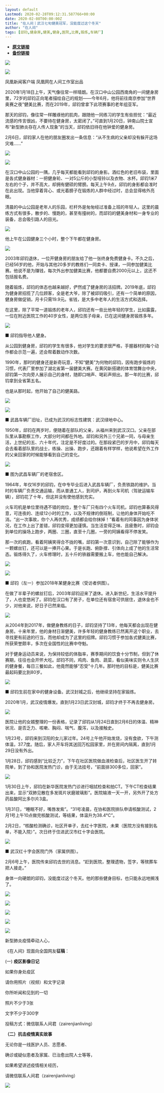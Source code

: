 ```yaml
---
layout: default
Lastmod: 2020-02-28T09:12:31.587766+00:00
date: 2020-02-08T00:00:00Z
title: "在人间丨武汉七旬健美冠军，没能度过这个冬天"
author: "在人间"
tags: [邱钧,健身房,健美,健身,医院,比赛,锻炼,车辆厂]
---
```


* [**原文链接**](http://mp.weixin.qq.com/s?__biz=MzI4ODc3ODYzMg==&mid=2247495528&idx=1&sn=e5675f6ca7db9181235a76c3642dd0dd&chksm=ec3b9f8fdb4c169967e95aa15cc7f129bc47bd0df922da6ee436fb960fdf1f795617d7fdbe5a#rd)
* [**备份链接**](http://archive.is/a1M8A)


![](/images/post/55148d6cc64699a01e578a179c58520b.jpg)

![](/images/post/fed88210006b3e6070ed40769e760af0.jpg)

凤凰新闻客户端 凤凰网在人间工作室出品  

  

2020年1月18日上午，天气像往常一样晴朗。在汉口中山公园西南角的一间健身房里，72岁的邱钧正向笔者描绘自己的规划——今年6月，他将前往南京参加“世界奥赛之夜”健美比赛，而在2019年，邱钧曾拿下此项赛事的老年组亚军。

  

那天的邱钧，像往常一样雕琢他的肌肉，跟随他一同练习的学生有些担忧：“最近流感的传言很凶，不要待在健身房，太密闭了。”可直到1月20日，钟南山院士宣布“新型肺炎存在人传人现象”的当天，邱钧依旧待在他钟爱的健身房。

  

2月6日，邱钧家人在他的朋友圈发出一条信息：“从不生病的父亲却没有躲开这场灾难……”

  

![](/images/post/57df7f1e24469bcdcdab8538b09de491.jpg)

![](/images/post/336b140ec20651b8bbfde4cf90a0c6d6.jpg)

在汉口中山公园的一隅，几乎每天都能看到邱钧的身影。酒红色的老旧布袋，里面是各式健身器材：一把健身轮、一对5公斤的小型哑铃以及衣物、水杯。邱钧1米7左右的个子，并不高大，却拥有健硕的臂膀。每天上午9点，邱钧的身影都会准时在此出现。当他穿着背心、或光着膀子在锻炼的人群中经过时，总会显得格外亮眼。  

  

清晨的中山公园是老年人的乐园，栏杆外是匆匆经过准备上班的年轻人。这里的晨练方式有很多，散步的、慢跑的，甚至有撞树的，而邱钧的健美身材和一身专业的装备，总会吸引路人的目光。

  

![](/images/post/40f264d3ac540a61f76b21b8f93a54d4.jpg)

他上午在公园健身三个小时，整个下午都在健身房。

![](/images/post/0cfc1f7c2ed99357c0ce3274cfde2c80.jpg)

2003年邱钧退休，一位开健身房的朋友给了他一张终身免费健身卡。不久之后，已经56岁的他，开始与其他20多岁的教练们一同卖卡、授课，一同参加健美比赛。他说不是为赚钱，每次外出参加健美比赛，他都要自费2000元以上，这还不包括报名费。

  

随着锻炼，邱钧的体态也越来越好，俨然成了健身房的活招牌。2019年底，邱钧为健身房招揽了几位顾客，全是老大爷，除了被邱钧吸引，还有一个简单的原因，健身房做促销，月卡只需19.9元。省钱，是大多中老年人的生活方式和选择。

  

在这里，除了平常一道锻炼的老年人，邱钧还有一些比他年轻的学生，比如露露，一位在附近医院工作的40岁女性，是两位孩子母亲，已在这间健身房锻炼多年。

  

![](/images/post/5552daabb0603322d4b16b41a1a4b5ec.jpg)

■ 邱钧指导他人健身。

  

从公园到健身房，邱钧的学生有很多，他对学生的要求很严格，手握器材的每个动作都会示范一遍，还会帮着数动作次数。

  

1990年，那时的健身还是新奇玩意，不知“健美”为何物的邱钧，因有跑步锻炼的习惯，代表厂里参加了湖北省第一届健美大赛。在黄冈新搭建的体育馆舞台中央，邱钧第一次向旁人展示自己的身材，随即口哨声、喝彩声频出。那一年的比赛，邱钧拿到全省第五名。

  

也是从那时起，他开始了自己的健美路。

  

![](/images/post/94eed69a0c307199452baca13926dec8.jpg)

![](/images/post/4ad336771d266816cc4207ebb498547b.jpg)

■ 武昌车辆厂旧址，已成为武汉的标志性建筑：武汉绿地中心。  

  

1950年，邱钧在两岁时，便随着在部队的父亲，从福州来到武汉汉口。父亲在部队里从事勘察工作，大部分时间都在外地。邱钧和另外三个兄弟一同，与母亲生活，上世纪的五、六十年代，注定是不好度过的。在那段紧巴的岁月中，邱钧每天会去看着部队里的战士，练操、出操、跑步，还跟着有样学样，他说希望在外工作的父亲回家的时候能够看到自己的变化。

  

![](/images/post/9f775d36f334180c080660f7ce2b30f1.jpg)

■ 图为武昌车辆厂的老宿舍区。

  

1964年，年仅16岁的邱钧，在中专毕业后进入武昌车辆厂，负责铁路的维护。当时的车辆厂负责交通运输，而从普通工人，到司炉，再到火车司机（驾驶运输车辆），邱钧花了十年，但这并没有使他感到充实。

  

火车司机是单位里待遇不错的岗位，整个车厂只有四个火车司机，邱钧也算春风得意，可连夜的、连续12小时的工作，以及不规律的倒班制，让他的身体开始吃不消。“出一次事故，你个人再优秀，成绩都会给你抹掉！”看着有的同事因为身体状况，在工作上出了差错，邱钧变得更加谨慎。当生活变得乏味、且疲惫时，邱钧会到单位的操场上跑步，两圈、三圈，直至十几圈，一旁的阿姨看得不停发笑。

  

那一次的疯跑，看着阿姨笑得合不拢的嘴，邱钧第一次意识到，自己除了能够作为一颗螺丝钉，还可以是一捧开心果。于是长跑、俯卧撑、引体向上成了他的生活常态。锻炼得久了，火车修理时，五十斤的铁器需要搬上车，他也能自己解决。

  

![](/images/post/2c10d3eb4090983aa83669f9f461c871.jpg)

![](/images/post/53b368dcefd311b182dce73b234544d0.jpg)

■ 邱钧（左一）参加2018年某健身比赛（受访者供图）。  

  

在做了半辈子的螺丝钉后，2003年邱钧迎来了退休。进入新世纪，生活水平提升了，人也变悠闲了。邱钧在汉口有了房子，在单位还有宿舍可供居住，退休金也不少，对他来说，好日子已然来临。

  

![](/images/post/c504cb4c632fe944cc98213032281348.jpg)

从2004年到2017年，做健身教练的日子，邱钧坚持了13年，他每天都会出现在健身房。十来年里，他的身材日渐健美，许多年轻的健身教练已然离开这个职业，去寻找更有前途的行当，而他却成为了这里的招牌。邱钧习惯于参加各式健美比赛，所获荣誉颇丰，多次在全国性的比赛中夺魁。

对于健身运动员来说，为保持较低的体脂率，赛季期间的饮食十分节制，但到了休赛期，往往也会开怀大吃。邱钧不同，鸡肉、鱼肉、蔬菜，看似美味实则令人生厌的健身餐，每日三餐如此，他竟然能够“忍受”十几年。那时他的目标是，健美比赛最起码要比到80岁。

  

![](/images/post/c8293848f0d23f671aa84f7903a6db86.jpg)

■ 邱钧生前在家中的健身设备。武汉封城之后，他继续坚持在家锻炼。

  

2020年1月，武汉疫情爆发。直到1月23日武汉封城，邱钧才终于不再去健身房。

  

![](/images/post/101c8ec3590a1e53eff727274da3d3ad.jpg)

医院让他的女婿整理的一份表格，记录了邱钧从1月24日直到2月6日的体温、精神状况、是否乏力、咳嗽、胸闷、喘气、腹泻，以及接触史。

  

1月23号，邱钧来到汉阳的女儿家过年。24号上午他开始发烧，没有食欲，下午测体温，37.7度。随后，家人开车将其送回万松园家里，并在房间内隔离，直到1月29日没有外出。

  

1月28日，邱钧感到“比较乏力”，下午在社区医院做血液检查后，社区医生开了转院单，到了协和医院发热门诊，由于无法挂号，“前面排300多位，回家”。

  

![](/images/post/faaac2a9ca95745af47888341903b5c0.jpg)

1月30日上午，邱钧在新华医院发热门诊进行咽拭检查和拍CT。下午CT检查结果出来，显示“双肺见散在多发斑片状磨玻璃影”。医院输液一天一开，另外开了处方药盐酸阿比多尔片3盒。

  

1月31日，“睡眠不好，嘴唇发紫”。“31号凌晨，在协和医院排队申请核酸测试，2月1号上午10点做完核酸测试，等结果，体温升为38.4℃”。

  

2月2日，“核酸检测确诊，社区开单子，去红十字医院，未果（医院方没有接到名单，不能入院）”。次日终于住进武汉市红十字会医院。

  

![](/images/post/0910d447b5e6527b153cdd9ded327348.jpg)

■ 武汉红十字会医院门外（家属供图）。

  

2月6号上午，医院传来邱钧去世的消息。“赶到医院，整理遗物，签字，等殡葬车把人接走。”

  

身体一向硬朗的邱钧，没能度过这个冬天。他的那些健身目标，也只能永远地搁浅了。

![](/images/post/36dd0126a2cda8eb37299ce5bb1a79fe.jpg)

![](/images/post/60aa30ad296c6e98e7bda513eb1ff45f.jpg)  

  

[![](/images/post/ca7971a5af4d5cb8c7a956dbf4270742.jpg)](http://mp.weixin.qq.com/s?__biz=MzI4ODc3ODYzMg==&mid=2247495492&idx=1&sn=ae398bae1e85897625b0074aae7349f6&chksm=ec3b9fa3db4c16b54f2ec88248ea27acd72d69f3ea4862511cd8bdd727ee51c07372afb84f14&scene=21#wechat_redirect)

[![](/images/post/a905e615c43baf6f0696634a3e05947b.jpg)](http://mp.weixin.qq.com/s?__biz=MzI4ODc3ODYzMg==&mid=2247495513&idx=1&sn=121a963c3c83d86f833ab567f860dd26&chksm=ec3b9fbedb4c16a8ae28cb156bbb17a9d799c1229ae6881c8b542a7a3c3204034ce120f540f2&scene=21#wechat_redirect)

[![](/images/post/4fd5606d0de7e5812fb2843931b62934.jpg)](http://mp.weixin.qq.com/s?__biz=MzI4ODc3ODYzMg==&mid=2247495253&idx=1&sn=ac8fd1d8fb111107f5c1090a4c3fe491&chksm=ec3b9eb2db4c17a4dc2422d4aac6bf3dd823057f945474883ea9a4bbf57cc477bbb4b70a84b0&scene=21#wechat_redirect)

  

新型肺炎疫情牵动人心，  

《在人间》现面向全国网友**征稿**：

  

(一) **疫区影像日记**

如果你身处疫区

请你用照片（视频）和文字记录

你所听闻和见到的一切

照片不少于3张

文字不少于300字

投稿方式：微信联系人间君（zairenjianliving）

  

**（二）抗击疫情真实故事**

无论你是一线医护人员、志愿者、

确诊或疑似患者及家属、已治愈出院人士等等，

如果希望讲述疫情相关经历，

请微信联系人间君（zairenjianliving）  

  

![](/images/post/10a5126b127328a4f3847926deac8f07.jpg)

